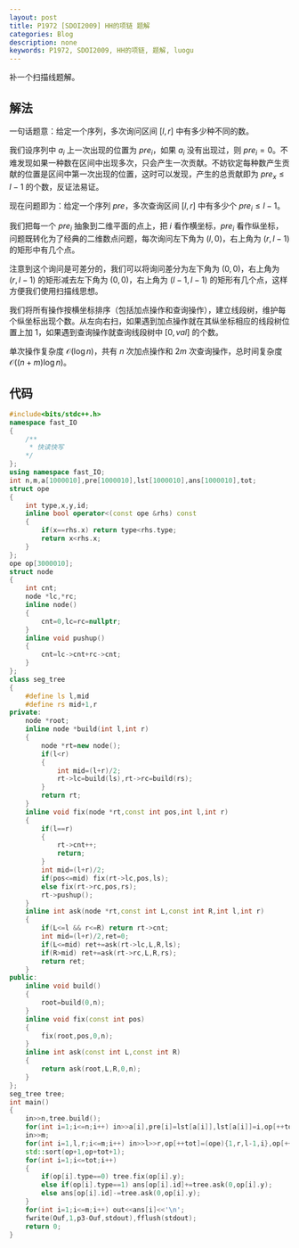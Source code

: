 ```yaml
---
layout: post
title: P1972 [SDOI2009] HH的项链 题解
categories: Blog
description: none
keywords: P1972, SDOI2009, HH的项链, 题解, luogu
---
```


补一个扫描线题解。

## 解法

一句话题意：给定一个序列，多次询问区间 $[l,r]$ 中有多少种不同的数。

我们设序列中 $a_i$ 上一次出现的位置为 $pre_i$，如果 $a_i$ 没有出现过，则 $pre_i = 0$。不难发现如果一种数在区间中出现多次，只会产生一次贡献。不妨钦定每种数产生贡献的位置是区间中第一次出现的位置，这时可以发现，产生的总贡献即为 $pre_x \le l - 1$ 的个数，反证法易证。

现在问题即为：给定一个序列 $pre$，多次查询区间 $[l,r]$ 中有多少个 $pre_i \le l - 1$。

我们把每一个 $pre_i$ 抽象到二维平面的点上，把 $i$ 看作横坐标，$pre_i$ 看作纵坐标，问题既转化为了经典的二维数点问题，每次询问左下角为 $(l,0)$，右上角为 $(r,l - 1)$ 的矩形中有几个点。

注意到这个询问是可差分的，我们可以将询问差分为左下角为 $(0,0)$，右上角为 $(r,l - 1)$ 的矩形减去左下角为 $(0,0)$，右上角为 $(l - 1,l - 1)$ 的矩形有几个点，这样方便我们使用扫描线思想。

我们将所有操作按横坐标排序（包括加点操作和查询操作），建立线段树，维护每个纵坐标出现个数。从左向右扫，如果遇到加点操作就在其纵坐标相应的线段树位置上加 $1$，如果遇到查询操作就查询线段树中 $[0,val]$ 的个数。

单次操作复杂度 $\mathcal{O}(\log n)$，共有 $n$ 次加点操作和 $2m$ 次查询操作，总时间复杂度 $\mathcal{O}((n + m) \log n)$。

## 代码

```cpp
#include<bits/stdc++.h>
namespace fast_IO
{
    /**
     * 快读快写
    */
};
using namespace fast_IO;
int n,m,a[1000010],pre[1000010],lst[1000010],ans[1000010],tot;
struct ope
{
    int type,x,y,id;
    inline bool operator<(const ope &rhs) const
    {
        if(x==rhs.x) return type<rhs.type;
        return x<rhs.x;
    }
};
ope op[3000010];
struct node
{
    int cnt;
    node *lc,*rc;
    inline node()
    {
        cnt=0,lc=rc=nullptr;
    }
    inline void pushup()
    {
        cnt=lc->cnt+rc->cnt;
    }
};
class seg_tree
{
    #define ls l,mid
    #define rs mid+1,r
private:
    node *root;
    inline node *build(int l,int r)
    {
        node *rt=new node();
        if(l<r)
        {
            int mid=(l+r)/2;
            rt->lc=build(ls),rt->rc=build(rs);
        }
        return rt;
    }
    inline void fix(node *rt,const int pos,int l,int r)
    {
        if(l==r)
        {
            rt->cnt++;
            return;
        }
        int mid=(l+r)/2;
        if(pos<=mid) fix(rt->lc,pos,ls);
        else fix(rt->rc,pos,rs);
        rt->pushup();
    }
    inline int ask(node *rt,const int L,const int R,int l,int r)
    {
        if(L<=l && r<=R) return rt->cnt;
        int mid=(l+r)/2,ret=0;
        if(L<=mid) ret+=ask(rt->lc,L,R,ls);
        if(R>mid) ret+=ask(rt->rc,L,R,rs);
        return ret;
    }
public:
    inline void build()
    {
        root=build(0,n);
    }
    inline void fix(const int pos)
    {
        fix(root,pos,0,n);
    }
    inline int ask(const int L,const int R)
    {
        return ask(root,L,R,0,n);
    }
};
seg_tree tree;
int main()
{
    in>>n,tree.build();
    for(int i=1;i<=n;i++) in>>a[i],pre[i]=lst[a[i]],lst[a[i]]=i,op[++tot]=(ope){0,i,pre[i],i};
    in>>m;
    for(int i=1,l,r;i<=m;i++) in>>l>>r,op[++tot]=(ope){1,r,l-1,i},op[++tot]=(ope){2,l-1,l-1,i};
    std::sort(op+1,op+tot+1);
    for(int i=1;i<=tot;i++)
    {
        if(op[i].type==0) tree.fix(op[i].y);
        else if(op[i].type==1) ans[op[i].id]+=tree.ask(0,op[i].y);
        else ans[op[i].id]-=tree.ask(0,op[i].y);
    }
    for(int i=1;i<=m;i++) out<<ans[i]<<'\n';
    fwrite(Ouf,1,p3-Ouf,stdout),fflush(stdout);
    return 0;
}
```
